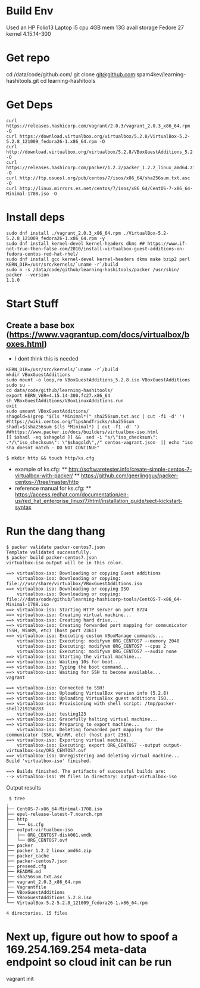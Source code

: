 # Build Env
Used an HP Folio13 Laptop
  i5 cpu
  4GB mem
  13G avail storage
Fedore 27
  kernel 4.15.14-300
# Get repo
cd /data/code/github.com/
git clone git@github.com:spam4kev/learning-hashitools.git
cd learning-hashitools
# Get Deps
```
curl https://releases.hashicorp.com/vagrant/2.0.3/vagrant_2.0.3_x86_64.rpm -O
curl https://download.virtualbox.org/virtualbox/5.2.8/VirtualBox-5.2-5.2.8_121009_fedora26-1.x86_64.rpm -O
curl http://download.virtualbox.org/virtualbox/5.2.8/VBoxGuestAdditions_5.2.8.iso -O
curl https://releases.hashicorp.com/packer/1.2.2/packer_1.2.2_linux_amd64.zip -O
curl http://ftp.osuosl.org/pub/centos/7/isos/x86_64/sha256sum.txt.asc -O
curl http://linux.mirrors.es.net/centos/7/isos/x86_64/CentOS-7-x86_64-Minimal-1708.iso -O
```
# Install deps
```
sudo dnf install ./vagrant_2.0.3_x86_64.rpm ./VirtualBox-5.2-5.2.8_121009_fedora26-1.x86_64.rpm -y
sudo dnf install kernel-devel kernel-headers dkms ## https://www.if-not-true-then-false.com/2010/install-virtualbox-guest-additions-on-fedora-centos-red-hat-rhel/
sudo dnf install gcc kernel-devel kernel-headers dkms make bzip2 perl
KERN_DIR=/usr/src/kernels/`uname -r`/build
sudo n -s /data/code/github/learning-hashitools/packer /usr/sbin/
packer --version
1.1.0
```
# Start Stuff
## Create a base box (https://www.vagrantup.com/docs/virtualbox/boxes.html)
* I dont think this is needed
```
KERN_DIR=/usr/src/kernels/`uname -r`/build
mkdir VBoxGuestAdditions
sudo mount -o loop,ro VBoxGuestAdditions_5.2.8.iso VBoxGuestAdditions
sudo su -
cd data/code/github/learning-hashitools/
export KERN_VER=4.15.14-300.fc27.x86_64
sh VBoxGuestAdditions/VBoxLinuxAdditions.run
exit
sudo umount VBoxGuestAdditions/
shagold=$(grep "$(ls *Minimal*)" sha256sum.txt.asc | cut -f1 -d' ') #https://wiki.centos.org/TipsAndTricks/sha256sum
shadl=$(sha256sum $(ls *Minimal*) | cut -f1 -d' ')
##https://www.packer.io/docs/builders/virtualbox-iso.html
[[ $shadl -eq $shagold ]] &&  sed -i "s/\"iso_checksum\": .*/\"iso_checksum\": \"$shagold\",/" centos-vagrant.json  || echo "iso sha doesnt match - DO NOT CONTINUE"
```

```
$ mkdir http && touch http/ks.cfg

```
* example of ks.cfg:
** http://softwaretester.info/create-simple-centos-7-virtualbox-with-packer/
** https://github.com/geerlingguy/packer-centos-7/tree/master/http
* reference manual for ks.cfg: ** https://access.redhat.com/documentation/en-us/red_hat_enterprise_linux/7/html/installation_guide/sect-kickstart-syntax

# Run the dang thang

```
$ packer validate packer-centos7.json
Template validated successfully.
$ packer build packer-centos7.json
virtualbox-iso output will be in this color.

==> virtualbox-iso: Downloading or copying Guest additions
    virtualbox-iso: Downloading or copying: file:///usr/share/virtualbox/VBoxGuestAdditions.iso
==> virtualbox-iso: Downloading or copying ISO
    virtualbox-iso: Downloading or copying: file:///data/code/github/learning-hashicorp-tools/CentOS-7-x86_64-Minimal-1708.iso
==> virtualbox-iso: Starting HTTP server on port 8724
==> virtualbox-iso: Creating virtual machine...
==> virtualbox-iso: Creating hard drive...
==> virtualbox-iso: Creating forwarded port mapping for communicator (SSH, WinRM, etc) (host port 2361)
==> virtualbox-iso: Executing custom VBoxManage commands...
    virtualbox-iso: Executing: modifyvm ORG_CENTOS7 --memory 2048
    virtualbox-iso: Executing: modifyvm ORG_CENTOS7 --cpus 2
    virtualbox-iso: Executing: modifyvm ORG_CENTOS7 --audio none
==> virtualbox-iso: Starting the virtual machine...
==> virtualbox-iso: Waiting 10s for boot...
==> virtualbox-iso: Typing the boot command...
==> virtualbox-iso: Waiting for SSH to become available...
vagrant

==> virtualbox-iso: Connected to SSH!
==> virtualbox-iso: Uploading VirtualBox version info (5.2.8)
==> virtualbox-iso: Uploading VirtualBox guest additions ISO...
==> virtualbox-iso: Provisioning with shell script: /tmp/packer-shell219150283
    virtualbox-iso: testing123
==> virtualbox-iso: Gracefully halting virtual machine...
==> virtualbox-iso: Preparing to export machine...
    virtualbox-iso: Deleting forwarded port mapping for the communicator (SSH, WinRM, etc) (host port 2361)
==> virtualbox-iso: Exporting virtual machine...
    virtualbox-iso: Executing: export ORG_CENTOS7 --output output-virtualbox-iso/ORG_CENTOS7.ovf
==> virtualbox-iso: Unregistering and deleting virtual machine...
Build 'virtualbox-iso' finished.

==> Builds finished. The artifacts of successful builds are:
--> virtualbox-iso: VM files in directory: output-virtualbox-iso

```
Output results
```
 $ tree
.
├── CentOS-7-x86_64-Minimal-1708.iso
├── epel-release-latest-7.noarch.rpm
├── http
│   └── ks.cfg
├── output-virtualbox-iso
│   ├── ORG_CENTOS7-disk001.vmdk
│   └── ORG_CENTOS7.ovf
├── packer
├── packer_1.2.2_linux_amd64.zip
├── packer_cache
├── packer-centos7.json
├── preseed.cfg
├── README.md
├── sha256sum.txt.asc
├── vagrant_2.0.3_x86_64.rpm
├── Vagrantfile
├── VBoxGuestAdditions
├── VBoxGuestAdditions_5.2.8.iso
└── VirtualBox-5.2-5.2.8_121009_fedora26-1.x86_64.rpm

4 directories, 15 files
```

# Next up, figure out how to spoof a 169.254.169.254 meta-data endpoint so cloud init can be run

vagrant init
